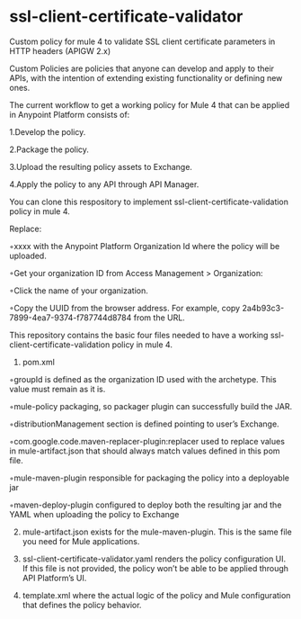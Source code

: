 # ssl-client-certificate-validator
Custom policy for mule 4 to validate SSL client certificate parameters in HTTP headers (APIGW 2.x)



Custom Policies are policies that anyone can develop and apply to their APIs, with the intention of extending existing functionality or defining new ones.


The current workflow to get a working policy for Mule 4 that can be applied in Anypoint Platform consists of:

1.Develop the policy.

2.Package the policy.

3.Upload the resulting policy assets to Exchange.

4.Apply the policy to any API through API Manager.


You can clone this respository to implement ssl-client-certificate-validation policy in mule 4.

Replace:

◦xxxx with the Anypoint Platform Organization Id where the policy will be uploaded.

◦Get your organization ID from Access Management > Organization:

◦Click the name of your organization.

◦Copy the UUID from the browser address. For example, copy 2a4b93c3-7899-4ea7-9374-f787744d8784 from the URL.


This repository contains the basic four files needed to have a working ssl-client-certificate-validation policy in mule 4.


1) pom.xml


◦groupId is defined as the organization ID used with the archetype. This value must remain as it is.


◦mule-policy packaging, so packager plugin can successfully build the JAR.


◦distributionManagement section is defined pointing to user’s Exchange.


◦com.google.code.maven-replacer-plugin:replacer used to replace values in mule-artifact.json that should always match values defined in this pom file.


◦mule-maven-plugin responsible for packaging the policy into a deployable jar


◦maven-deploy-plugin configured to deploy both the resulting jar and the YAML when uploading the policy to Exchange



2) mule-artifact.json exists for the mule-maven-plugin. This is the same file you need for Mule applications.


3) ssl-client-certificate-validator.yaml renders the policy configuration UI. If this file is not provided, the policy won’t be able to be applied through API Platform’s UI.




4) template.xml where the actual logic of the policy and Mule configuration that defines the policy behavior.






